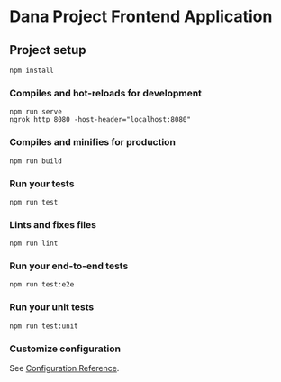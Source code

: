 # Dana Project Frontend Application

## Project setup
```
npm install
```

### Compiles and hot-reloads for development
```
npm run serve
ngrok http 8080 -host-header="localhost:8080"
```

### Compiles and minifies for production
```
npm run build
```

### Run your tests
```
npm run test
```

### Lints and fixes files
```
npm run lint
```

### Run your end-to-end tests
```
npm run test:e2e
```

### Run your unit tests
```
npm run test:unit
```

### Customize configuration
See [Configuration Reference](https://cli.vuejs.org/config/).
